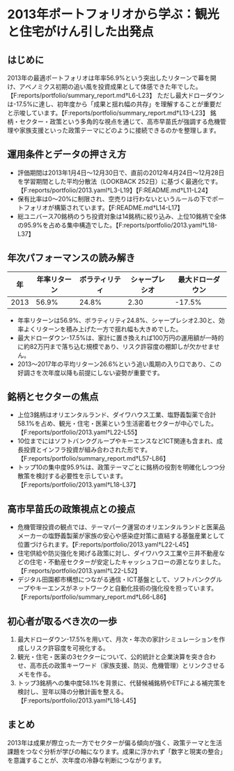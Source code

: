 # 2013年ポートフォリオから学ぶ：観光と住宅がけん引した出発点

## はじめに
2013年の最適ポートフォリオは年率56.9%という突出したリターンで幕を開け、アベノミクス初期の追い風を投資成果として体感できた年でした。【F:reports/portfolio/summary_report.md†L6-L23】 ただし最大ドローダウンは-17.5%に達し、初年度から「成果と揺れ幅の共存」を理解することが重要だと示唆しています。【F:reports/portfolio/summary_report.md†L13-L23】 銘柄・セクター・政策という多角的な視点を通じて、高市早苗氏が強調する危機管理や家族支援といった政策テーマにどのように接続できるのかを整理します。

## 運用条件とデータの押さえ方
- 評価期間は2013年1月4日〜12月30日で、直前の2012年4月24日〜12月28日を学習期間とした平均分散法（LOOKBACK 252日）に基づく最適化です。【F:reports/portfolio/2013.yaml†L3-L19】【F:README.md†L11-L24】
- 保有比率は0〜20%に制限され、空売りは行わないというルールの下でポートフォリオが構築されています。【F:README.md†L14-L17】
- 総ユニバース70銘柄のうち投資対象は14銘柄に絞り込み、上位10銘柄で全体の95.9%を占める集中構造でした。【F:reports/portfolio/2013.yaml†L18-L37】

## 年次パフォーマンスの読み解き
| 年 | 年率リターン | ボラティリティ | シャープレシオ | 最大ドローダウン |
|---|---|---|---|---|
| 2013 | 56.9% | 24.8% | 2.30 | -17.5% |

- 年率リターンは56.9%、ボラティリティ24.8%、シャープレシオ2.30と、効率よくリターンを積み上げた一方で揺れ幅も大きめでした。
- 最大ドローダウン-17.5%は、家計に置き換えれば100万円の運用額が一時的に約82万円まで落ち込む規模であり、リスク許容度の棚卸しが欠かせません。
- 2013〜2017年の平均リターン26.6%という追い風期の入り口であり、この好調さを次年度以降も前提にしない姿勢が重要です。

## 銘柄とセクターの焦点
- 上位3銘柄はオリエンタルランド、ダイワハウス工業、塩野義製薬で合計58.1%を占め、観光・住宅・医薬という生活密着セクターが中心でした。【F:reports/portfolio/2013.yaml†L22-L55】
- 10位までにはソフトバンクグループやキーエンスなどICT関連も含まれ、成長投資とインフラ投資が組み合わされた形です。【F:reports/portfolio/summary_report.md†L57-L86】
- トップ10の集中度95.9%は、政策テーマごとに銘柄の役割を明確化しつつ分散策を検討する必要性を示しています。【F:reports/portfolio/2013.yaml†L18-L37】

## 高市早苗氏の政策視点との接点
- 危機管理投資の観点では、テーマパーク運営のオリエンタルランドと医薬品メーカーの塩野義製薬が家族の安心や感染症対策に直結する基盤産業として位置づけられます。【F:reports/portfolio/2013.yaml†L22-L45】
- 住宅供給や防災強化を掲げる政策に対し、ダイワハウス工業や三井不動産などの住宅・不動産セクターが安定したキャッシュフローの源となりました。【F:reports/portfolio/2013.yaml†L22-L52】
- デジタル田園都市構想につながる通信・ICT基盤として、ソフトバンクグループやキーエンスがネットワークと自動化技術の強化役を担っています。【F:reports/portfolio/summary_report.md†L66-L86】

## 初心者が取るべき次の一歩
1. 最大ドローダウン-17.5%を用いて、月次・年次の家計シミュレーションを作成しリスク許容度を可視化する。
2. 観光・住宅・医薬の3セクターについて、公的統計と企業決算を突き合わせ、高市氏の政策キーワード（家族支援、防災、危機管理）とリンクさせるメモを作る。
3. トップ3銘柄への集中度58.1%を背景に、代替候補銘柄やETFによる補完策を検討し、翌年以降の分散計画を整える。【F:reports/portfolio/2013.yaml†L18-L45】

## まとめ
2013年は成果が際立った一方でセクターが偏る傾向が強く、政策テーマと生活課題をつなぐ分析が学びの軸になります。成果に浮かれず「数字と現実の整合」を意識することが、次年度の冷静な判断につながります。
